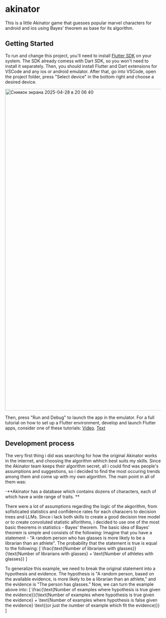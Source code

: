 # akinator

This is a little Akinator game that guesses popular marvel characters for android and ios using Bayes' theorem as base for its algorithm. 

## Getting Started

To run and change this project, you'll need to install [Flutter SDK](https://docs.flutter.dev/get-started/install) on your system. The SDK already comess with Dart SDK, so you won't need to install it separately. Then, you should install Flutter and Dart extensions for VSCode and any ios or android emulator. After that, go into VSCode, open the project folder, press "Select device" in the bottom right and choose a desired device.

<img width="1039" alt="Снимок экрана 2025-04-28 в 20 06 40" src="https://github.com/user-attachments/assets/c8b6ea64-0ba7-4575-9c1d-04aecc536144" />

Then, press "Run and Debug" to launch the app in the emulator. For a full tutorial on how to set up a Flutter environment, develop and launch Flutter apps, consider one of these tutorials: 
[Video](https://docs.flutter.dev/get-started/codelab). 
[Text](https://docs.flutter.dev/)

## Development process

The very first thing i did was searching for how the original Akinator works in the internet, and choosing the algorithm whhich best suits my skills. Since the Akinator team keeps their algorithm secret, all i could find was people's assumptions and suggestions, so i decided to find the most occuring trends among them and come up with my own algorithm. The main point in all of them was:

-**Akinator has a database which contains dozens of characters, each of which have a wide range of traits. **

There were a lot of assumptions regarding the logic of the akgorithm, from sofisticated statistics and confidence rates for each characers to decision trees and LLMs. Since i lack both skills to create a good decision tree model or to create convoluted statistic alforithms, i decided to use one of the most basic theorems in statistics - Bayes' theorem. The basic idea of ​​Bayes' theorem is simple and consists of the following:
Imagine that you have a statement - "A random person who has glasses is more likely to be a librarian than an athlete". The probability that the statement is true is equal to the following: 
\[
\frac{\text{Number of librarians with glasses}}{\text{Number of librarians with glasses} + \text{Number of athletes with glasses}}
\]

To generalize this example, we need to break the original statement into a hypothesis and evidence. The hypothesis is "A random person, based on the available evidence, is more likely to be a librarian than an athlete," and the evidence is "The person has glasses." Now, we can turn the example above into:
\[
\frac{\text{Number of examples where hypothesis is true given the evidence}}{\text{Number of examples where hypothesis is true given the evidence} + \text{Number of examples where hypothesis is false given the evidence} \text{(or just the number of example which fit the evidence)}}
\]

